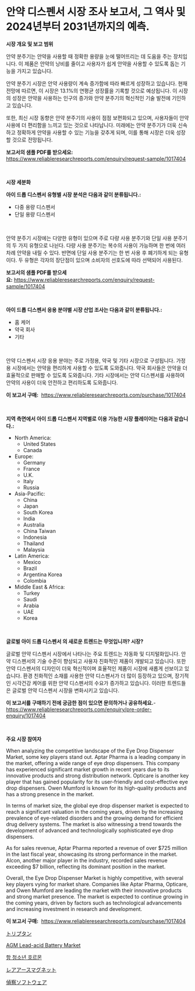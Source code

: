 <p><h1>안약 디스펜서 시장 조사 보고서, 그 역사 및 2024년부터 2031년까지의 예측.</h1></p><p><strong>시장 개요 및 보고 범위</strong></p>
<p><p>안약 분주기는 안약을 사용할 때 정확한 용량을 눈에 떨어뜨리는 데 도움을 주는 장치입니다. 이 제품은 안약의 낭비를 줄이고 사용자가 쉽게 안약을 사용할 수 있도록 돕는 기능을 가지고 있습니다. </p><p>안약 분주기 시장은 안약 사용량이 계속 증가함에 따라 빠르게 성장하고 있습니다. 현재 전망에 따르면, 이 시장은 13.1%의 연평균 성장률을 기록할 것으로 예상됩니다. 이 시장의 성장은 안약을 사용하는 인구의 증가와 안약 분주기의 혁신적인 기술 발전에 기인하고 있습니다. </p><p>또한, 최신 시장 동향은 안약 분주기의 사용이 점점 보편화되고 있으며, 사용자들이 안약 사용에 더 편리함을 느끼고 있는 것으로 나타납니다. 미래에는 안약 분주기가 더욱 신속하고 정확하게 안약을 사용할 수 있는 기능을 갖추게 되며, 이를 통해 시장은 더욱 성장할 것으로 전망됩니다.</p></p>
<p><strong>보고서의 샘플 PDF를 받으세요:</strong> <a href="https://www.reliableresearchreports.com/enquiry/request-sample/1017404">https://www.reliableresearchreports.com/enquiry/request-sample/1017404</a></p>
<p>&nbsp;</p>
<p><strong>시장 세분화</strong></p>
<p><strong>아이 드롭 디스펜서 유형별 시장 분석은 다음과 같이 분류됩니다.:</strong></p>
<p><ul><li>다중 용량 디스펜서</li><li>단일 용량 디스펜서</li></ul></p>
<p>&nbsp;</p>
<p><p>안약 분주기 시장에는 다양한 유형이 있으며 주로 다량 사용 분주기와 단일 사용 분주기의 두 가지 유형으로 나뉜다. 다량 사용 분주기는 복수의 사용이 가능하며 한 번에 여러 차례 안약을 내릴 수 있다. 반면에 단일 사용 분주기는 한 번 사용 후 폐기하게 되는 유형이다. 두 유형은 각자의 장단점이 있으며 소비자의 선호도에 따라 선택되어 사용된다.</p></p>
<p><strong>보고서의 샘플 PDF를 받으세요:</strong>&nbsp;<a href="https://www.reliableresearchreports.com/enquiry/request-sample/1017404">https://www.reliableresearchreports.com/enquiry/request-sample/1017404</a></p>
<p>&nbsp;</p>
<p><strong> 아이 드롭 디스펜서 응용 분야별 시장 산업 조사는 다음과 같이 분류됩니다.:</strong></p>
<p><ul><li>홈 케어</li><li>약국 회사</li><li>기타</li></ul></p>
<p>&nbsp;</p>
<p><p>안약 디스펜서 시장 응용 분야는 주로 가정용, 약국 및 기타 시장으로 구성됩니다. 가정용 시장에서는 안약을 편리하게 사용할 수 있도록 도와줍니다. 약국 회사들은 안약을 더 효율적으로 판매할 수 있도록 도와줍니다. 기타 시장에서는 안약 디스펜서를 사용하여 안약의 사용이 더욱 안전하고 편리하도록 도와줍니다.</p></p>
<p><strong>이 보고서 구매:</strong>&nbsp; <a href="https://www.reliableresearchreports.com/purchase/1017404">https://www.reliableresearchreports.com/purchase/1017404</a></p>
<p>&nbsp;</p>
<p><strong>지역 측면에서 아이 드롭 디스펜서 지역별로 이용 가능한 시장 플레이어는 다음과 같습니다.:</strong></p>
<p><ul>
    <li>
        North America:
        <ul>
            <li>United States</li>
            <li>Canada</li>
        </ul>
    </li>
    <li>
        Europe:
        <ul>
            <li>Germany</li>
            <li>France</li>
            <li>U.K.</li>
            <li>Italy</li>
            <li>Russia</li>
        </ul>
    </li>
    <li>
        Asia-Pacific:
        <ul>
            <li>China</li>
            <li>Japan</li>
            <li>South Korea</li>
            <li>India</li>
            <li>Australia</li>
            <li>China Taiwan</li>
            <li>Indonesia</li>
            <li>Thailand</li>
            <li>Malaysia</li>
        </ul>
    </li>
    <li>
        Latin America:
        <ul>
            <li>Mexico</li>
            <li>Brazil</li>
            <li>Argentina Korea</li>
            <li>Colombia</li>
        </ul>
    </li>
    <li>
        Middle East & Africa:
        <ul>
            <li>Turkey</li>
            <li>Saudi</li>
            <li>Arabia</li>
            <li>UAE</li>
            <li>Korea</li>
        </ul>
    </li>
    </ul></p>
<p>&nbsp;</p>
<p><strong>글로벌 아이 드롭 디스펜서 의 새로운 트렌드는 무엇입니까? 시장?</strong></p>
<p><p>글로벌 안약 디스펜서 시장에서 나타나는 주요 트렌드는 자동화 및 디지털화입니다. 안약 디스펜서의 기술 수준이 향상되고 사용자 친화적인 제품이 개발되고 있습니다. 또한 안약 디스펜서의 디자인이 더욱 혁신적이며 효율적인 제품이 시장에 새롭게 선보이고 있습니다. 환경 친화적인 소재를 사용한 안약 디스펜서가 더 많이 등장하고 있으며, 장기적인 시각건강 케어를 위한 안약 디스펜서의 수요가 증가하고 있습니다. 이러한 트렌드들은 글로벌 안약 디스펜서 시장을 변화시키고 있습니다.</p></p>
<p><strong>이 보고서를 구매하기 전에 궁금한 점이 있으면 문의하거나 공유하세요.</strong>- <a href="https://www.reliableresearchreports.com/enquiry/pre-order-enquiry/1017404">https://www.reliableresearchreports.com/enquiry/pre-order-enquiry/1017404</a></p>
<p>&nbsp;</p>
<p><strong>주요 시장 참여자</strong></p>
<p><p>When analyzing the competitive landscape of the Eye Drop Dispenser Market, some key players stand out. Aptar Pharma is a leading company in the market, offering a wide range of eye drop dispensers. This company has experienced significant market growth in recent years due to its innovative products and strong distribution network. Opticare is another key player that has gained popularity for its user-friendly and cost-effective eye drop dispensers. Owen Mumford is known for its high-quality products and has a strong presence in the market.</p><p>In terms of market size, the global eye drop dispenser market is expected to reach a significant valuation in the coming years, driven by the increasing prevalence of eye-related disorders and the growing demand for efficient drug delivery systems. The market is also witnessing a trend towards the development of advanced and technologically sophisticated eye drop dispensers.</p><p>As for sales revenue, Aptar Pharma reported a revenue of over $725 million in the last fiscal year, showcasing its strong performance in the market. Alcon, another major player in the industry, recorded sales revenue exceeding $7 billion, reflecting its dominant position in the market.</p><p>Overall, the Eye Drop Dispenser Market is highly competitive, with several key players vying for market share. Companies like Aptar Pharma, Opticare, and Owen Mumford are leading the market with their innovative products and strong market presence. The market is expected to continue growing in the coming years, driven by factors such as technological advancements and increasing investment in research and development.</p></p>
<p><strong>이 보고서 구매:</strong>&nbsp;&nbsp;<a href="https://www.reliableresearchreports.com/purchase/1017404">https://www.reliableresearchreports.com/purchase/1017404</a></p>
<p><p><a href="https://medium.com/@jimmieraun892023/%E3%83%88%E3%83%AA%E3%83%97%E3%82%BF%E3%83%B3%E5%B8%82%E5%A0%B4%E3%81%AE%E6%95%B0%E5%80%A4%E3%81%AE%E8%A7%A3%E8%AA%AD-%E5%B8%82%E5%A0%B4%E3%82%B7%E3%82%A7%E3%82%A2-%E3%83%88%E3%83%AC%E3%83%B3%E3%83%89-%E6%88%90%E9%95%B7%E3%83%91%E3%82%BF%E3%83%BC%E3%83%B3-6a0325275d2d">トリプタン</a></p><p><a href="https://github.com/elizabethdagraca/Market-Research-Report-List-2/blob/main/agm-lead-acid-battery-market.md">AGM Lead-acid Battery Market</a></p><p><a href="https://medium.com/@ukaszduda1/%EC%A0%80%EC%86%8C%EB%85%84-%ED%98%B8%EB%A5%B4%EB%AA%AC-%EC%8B%9C%EC%9E%A5-%EA%B7%9C%EB%AA%A8-%EB%B0%8F-%EC%8B%9C%EC%9E%A5-%EB%8F%99%ED%96%A5-%EC%82%B0%EC%97%85-%EC%A0%84%EB%B0%98-2024-2031-%EC%99%84%EB%B2%BD%ED%95%9C-%EA%B0%9C%EC%9A%94-64789788afe9">항 청소년 호르몬</a></p><p><a href="https://github.com/laurenreichert/Market-Research-Report-List-1/blob/main/781569216916.md">レアアースマグネット</a></p><p><a href="https://github.com/RodHoppe07/Market-Research-Report-List-1/blob/main/685167816917.md">偵察ソフトウェア</a></p></p>
